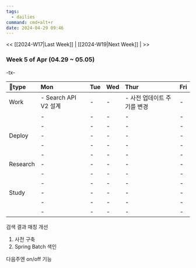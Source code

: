 ```yaml
---
tags:
  - dailies
command: cmd+alt+r
date: 2024-04-29 09:46
---
```

<< [[2024-W17|Last Week]] | [[2024-W19|Next Week]] | >>

### Week 5  of  Apr (04.29  ~ 05.05)

-tx-

| type    | Mon                | Tue | Wed | Thur             | Fri |
| :------- | :----------------- | :-- | :-- | :--------------- | :-- |
| Work     | - Search API V2 설계 | -   | -   | - 사전 업데이트 주기를 변경 | -   |
|          | -                  | -   | -   | -                | -   |
|          | -                  | -   | -   | -                | -   |
| Deploy   | -                  | -   | -   | -                | -   |
|          | -                  | -   | -   | -                | -   |
|          | -                  | -   | -   | -                | -   |
| Research | -                  | -   | -   | -                | -   |
|          | -                  | -   | -   | -                | -   |
|          | -                  | -   | -   | -                | -   |
| Study    | -                  | -   | -   | -                | -   |
|          | -                  | -   | -   | -                | -   |
|          | -                  | -   | -   | -                | -   |

검색 결과 매칭 개선
1. 사전 구축
2. Spring Batch 색인

다음주엔 on/off 기능